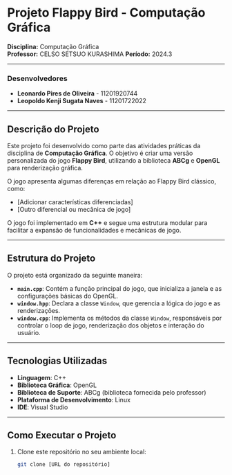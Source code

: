 # Projeto Flappy Bird - Computação Gráfica

**Disciplina:** Computação Gráfica  
**Professor:** CELSO SETSUO KURASHIMA 
**Período:** 2024.3

---

### Desenvolvedores

- **Leonardo Pires de Oliveira** - 11201920744
- **Leopoldo Kenji Sugata Naves** - 11201722022

---

## Descrição do Projeto

Este projeto foi desenvolvido como parte das atividades práticas da disciplina de **Computação Gráfica**. O objetivo é criar uma versão personalizada do jogo **Flappy Bird**, utilizando a biblioteca **ABCg** e **OpenGL** para renderização gráfica.

O jogo apresenta algumas diferenças em relação ao Flappy Bird clássico, como:

- [Adicionar características diferenciadas]
- [Outro diferencial ou mecânica de jogo]

O jogo foi implementado em **C++** e segue uma estrutura modular para facilitar a expansão de funcionalidades e mecânicas de jogo.

---

## Estrutura do Projeto

O projeto está organizado da seguinte maneira:

- **`main.cpp`**: Contém a função principal do jogo, que inicializa a janela e as configurações básicas do OpenGL.
- **`window.hpp`**: Declara a classe `Window`, que gerencia a lógica do jogo e as renderizações.
- **`window.cpp`**: Implementa os métodos da classe `Window`, responsáveis por controlar o loop de jogo, renderização dos objetos e interação do usuário.

---

## Tecnologias Utilizadas

- **Linguagem**: C++
- **Biblioteca Gráfica**: OpenGL
- **Biblioteca de Suporte**: ABCg (biblioteca fornecida pelo professor)
- **Plataforma de Desenvolvimento**: Linux
- **IDE**: Visual Studio

---

## Como Executar o Projeto

1. Clone este repositório no seu ambiente local:
   ```bash
   git clone [URL do repositório]
